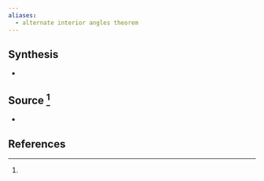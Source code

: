```yaml
---
aliases:
  - alternate interior angles theorem
---
```

## Synthesis
- 
## Source [^1]
- 
## References

[^1]:
